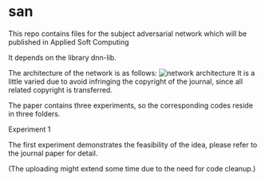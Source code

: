 # san
This repo contains files for the subject adversarial network which will be published in Applied Soft Computing

It depends on the library dnn-lib.

The architecture of the network is as follows:
<img href="arch.png" alt="network architecture" />
It is a little varied due to avoid infringing the copyright of the journal, since all related copyright is transferred.

The paper contains three experiments, so the corresponding codes reside in three folders.

<p>Experiment 1</p>

The first experiment demonstrates the feasibility of the idea, please refer to the journal paper for detail.
 
(The uploading might extend some time due to the need for code cleanup.)
